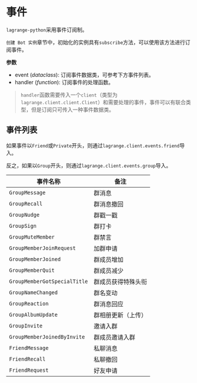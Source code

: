 # 事件

`lagrange-python`采用事件订阅制。

`创建 Bot 实例`章节中，初始化的实例具有`subscribe`方法，可以使用该方法进行订阅事件。

**参数**

- event (*dataclass*): 订阅事件数据类，可参考下方事件列表。
- handler (*function*): 订阅事件的处理函数。

> `handler`函数需要传入一个`client`（类型为`lagrange.client.client.Client`）和需要处理的事件，事件可以有联合类型，但是订阅只可传入一种事件数据类。

## 事件列表

如果事件以`Friend`或`Private`开头，则通过`lagrange.client.events.friend`导入。

反之，如果以`Group`开头，则通过`lagrange.client.events.group`导入。

|事件名称|备注|
|-----|-----|
|`GroupMessage`|群消息|
|`GroupRecall`|群消息撤回|
|`GroupNudge`|群戳一戳|
|`GroupSign`|群打卡|
|`GroupMuteMember`|群禁言|
|`GroupMemberJoinRequest`|加群申请|
|`GroupMemberJoined`|群成员增加|
|`GroupMemberQuit`|群成员减少|
|`GroupMemberGotSpecialTitle`|群成员获得特殊头衔|
|`GroupNameChanged`|群名变动|
|`GroupReaction`|群消息回应|
|`GroupAlbumUpdate`|群相册更新（上传）|
|`GroupInvite`|邀请入群|
|`GroupMemberJoinedByInvite`|群成员邀请入群|
|`FriendMessage`|私聊消息|
|`FriendRecall`|私聊撤回|
|`FriendRequest`|好友申请|